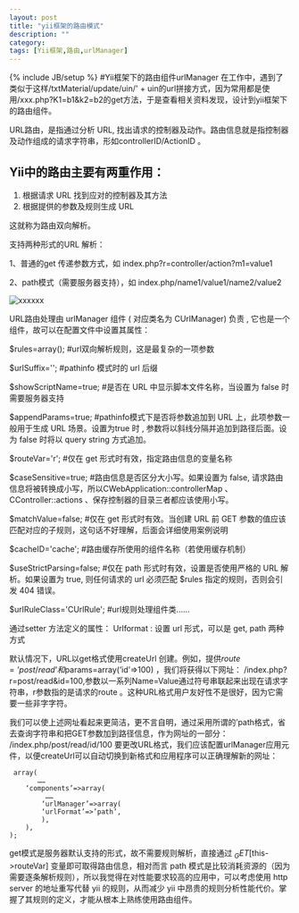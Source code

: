 ```yaml
---
layout: post
title: "yii框架的路由模式"
description: ""
category: 
tags: [Yii框架,路由,urlManager]
---
```

{% include JB/setup %}
#Yii框架下的路由组件urlManager
在工作中，遇到了类似于这样/txtMaterial/update/uin/' + uin的url拼接方式，因为常用都是使用/xxx.php?K1=b1&k2=b2的get方法，于是查看相关资料发现，设计到yii框架下的路由组件。

URL路由，是指通过分析 URL,  找出请求的控制器及动作。路由信息就是指控制器及动作组成的请求字符串，形如controllerID/ActionID 。
 
Yii中的路由主要有两重作用：
-
1. 根据请求 URL 找到应对的控制器及其方法
2. 根据提供的参数及规则生成 URL

这就称为路由双向解析。

支持两种形式的URL 解析：

1、普通的get 传递参数方式，如 index.php?r=controller/action?m1=value1

2、path模式（需要服务器支持），如 index.php/name1/value1/name2/value2

<img src="urlmanager.png" alt="xxxxxx"/>


URL路由处理由 urlManager 组件 ( 对应类名为 CUrlManager) 负责 ,  它也是一个组件，故可以在配置文件中设置其属性：

$rules=array(); #url双向解析规则，这是最复杂的一项参数

$urlSuffix=''; #pathinfo 模式时的 url 后缀

$showScriptName=true; #是否在 URL 中显示脚本文件名称，当设置为 false 时需要服务器支持

$appendParams=true; #pathinfo模式下是否将参数追加到 URL 上，此项参数一般用于生成 URL 场景。设置为true 时 ,  参数将以斜线分隔并追加到路径后面。设为 false 时将以 query string 方式追加。

$routeVar='r'; #仅在 get 形式时有效，指定路由信息的变量名称

$caseSensitive=true; #路由信息是否区分大小写。如果设置为 false,  请求路由信息将被转换成小写，所以CWebApplication::controllerMap 、 CController::actions 、保存控制器的目录三者都应该使用小写。

$matchValue=false; #仅在 get 形式时有效。当创建 URL 前 GET 参数的值应该匹配对应的子规则，这句话不好理解，后面会详细使用案例说明

$cacheID='cache'; #路由缓存所使用的组件名称（若使用缓存机制）

$useStrictParsing=false; #仅在 path 形式时有效，设置是否使用严格的 URL 解析。如果设置为 true,  则任何请求的 url 必须匹配 $rules 指定的规则，否则会引发 404 错误。

$urlRuleClass='CUrlRule'; #url规则处理组件类…… 

通过setter 方法定义的属性：
Urlformat : 设置 url 形式，可以是 get, path 两种方式

默认情况下，URL以get格式使用createUrl 创建。例如，提供$route=’post/read’和$params=array(’id’=>100) ，我们将获得以下网址：
/index.php?r=post/read&id=100,参数以一系列Name=Value通过符号串联起来出现在请求字符串，r参数指的是请求的route 。这种URL格式用户友好性不是很好，因为它需要一些非字字符。

我们可以使上述网址看起来更简洁，更不言自明，通过采用所谓的’path格式，省去查询字符串和把GET参数加到路径信息，作为网址的一部分：
/index.php/post/read/id/100
要更改URL格式，我们应该配置urlManager应用元件，以便createUrl可以自动切换到新格式和应用程序可以正确理解新的网址：

	 array(
	       ……
		‘components’=>array(
			 ……
			‘urlManager’=>array(
			‘urlFormat’=>’path’,
			),
		),
	);
 
get模式是服务器默认支持的形式，故不需要规则解析，直接通过 $_GET[$this->routeVar] 变量即可取得路由信息，相对而言 path 模式是比较消耗资源的（因为需要逐条解析规则），所以我觉得在对性能要求较高的应用中，可以考虑使用 http server 的地址重写代替 yii 的规则，从而减少 yii 中昂贵的规则分析性能代价。掌握了其规则的定义，才能从根本上熟练使用路由组件。